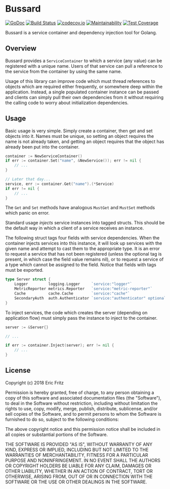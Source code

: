 # Bussard

[![GoDoc](https://godoc.org/github.com/efritz/bussard?status.svg)](https://godoc.org/github.com/efritz/bussard)
[![Build Status](https://secure.travis-ci.org/efritz/bussard.png)](http://travis-ci.org/efritz/bussard)
[![codecov.io](http://codecov.io/github/efritz/bussard/coverage.svg?branch=master)](http://codecov.io/github/efritz/bussard?branch=master)
[![Maintainability](https://api.codeclimate.com/v1/badges/5f7ceba80716e77fe9fe/maintainability)](https://codeclimate.com/github/efritz/bussard/maintainability)
[![Test Coverage](https://api.codeclimate.com/v1/badges/5f7ceba80716e77fe9fe/test_coverage)](https://codeclimate.com/github/efritz/bussard/test_coverage)

Bussard is a service container and dependency injection tool for Golang.

## Overview

Bussard provides a `ServiceContainer` to which a service (any value) can
be registered with a unique name. Users of that service can pull a reference
to the service from the container by using the same name.

Usage of this library can improve code which must thread references to objects
which are required either frequently, or somewhere deep within the application.
Instead, a single populated container instance can be passed and clients can
simply pull their own dependencies from it without requiring the calling code
to worry about initialization dependencies.

## Usage

Basic usage is very simple. Simply create a container, then get and set objects
into it. Names must be unique, so setting an object requires the name is not
already taken, and getting an object requires that the object has already been
put into the container.

```go
container := NewServiceContainer()
if err := container.Set("name", &NewService()); err != nil {
    // ...
}

// Later that day...
service, err := container.Get("name").(*Service)
if err != nil {
    // ...
}
```

The `Get` and `Set` methods have analogous `MustGet` and `MustSet` methods
which panic on error.

Standard usage *injects* service instances into tagged structs. This should
be the default way in which a client of a service receives an instance.

The following struct tags four fields with service dependencies. When the
container injects services into this instance, it will look up services with
the given name and attempt to cast them to the appropriate type. It is an error
to request a service that has not been registered (unless the optional tag is
present, in which case the field value remains nil), or to request a service
of a type which cannot be assigned to the field. Notice that fields with tags
must be exported.

```go
type Server struct {
    Logger         logging.Logger     `service:"logger"`
    MetricReporter metrics.Reporter   `service:"metric-reporter"`
    Cache          cache.Cache        `service:"cache"`
    SecondaryAuth  auth.Authenticator `service:"authenticator" optional:"true"`
}
```

To inject services, the code which creates the server (depending on application
flow) must simply pass the instance to inject to the container.

```go
server := &Server{}

// ...

if err := container.Inject(server); err != nil {
    // ...
}
```

## License

Copyright (c) 2018 Eric Fritz

Permission is hereby granted, free of charge, to any person obtaining a copy
of this software and associated documentation files (the "Software"), to deal
in the Software without restriction, including without limitation the rights
to use, copy, modify, merge, publish, distribute, sublicense, and/or sell
copies of the Software, and to permit persons to whom the Software is
furnished to do so, subject to the following conditions:

The above copyright notice and this permission notice shall be included in
all copies or substantial portions of the Software.

THE SOFTWARE IS PROVIDED "AS IS", WITHOUT WARRANTY OF ANY KIND, EXPRESS OR
IMPLIED, INCLUDING BUT NOT LIMITED TO THE WARRANTIES OF MERCHANTABILITY,
FITNESS FOR A PARTICULAR PURPOSE AND NONINFRINGEMENT. IN NO EVENT SHALL THE
AUTHORS OR COPYRIGHT HOLDERS BE LIABLE FOR ANY CLAIM, DAMAGES OR OTHER
LIABILITY, WHETHER IN AN ACTION OF CONTRACT, TORT OR OTHERWISE, ARISING FROM,
OUT OF OR IN CONNECTION WITH THE SOFTWARE OR THE USE OR OTHER DEALINGS IN
THE SOFTWARE.
